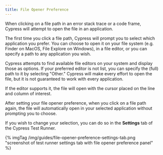 ```yaml
---
title: File Opener Preference
---
```


When clicking on a file path in an error stack trace or a code frame, Cypress will attempt to open the file in an application.

The first time you click a file path, Cypress will prompt you to select which application you prefer. You can choose to open it on your file system (e.g. Finder on MacOS, File Explore on Windows), in a file editor, or you can specify a path to any application you wish.

Cypress attempts to find available file editors on your system and display those as options. If your preferred editor is not list, you can specify the (full) path to it by selecting "Other." Cypress will make every effort to open the file, but it is not guaranteed to work with every application.

If the editor supports it, the file will open with the cursor placed on the line and column of interest.

After setting your file opener preference, when you click on a file path again, the file will automatically open in your selected application without prompting you to choose.

If you wish to change your selection, you can do so in the **Settings** tab of the Cypress Test Runner.

{% imgTag /img/guides/file-opener-preference-settings-tab.png "screenshot of test runner settings tab with file opener preference panel" %}
